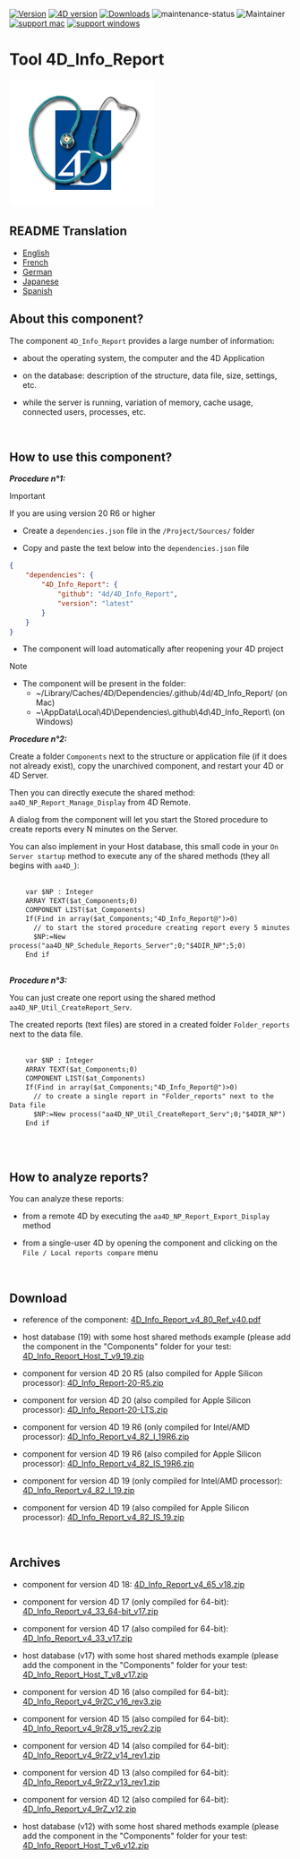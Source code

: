 [![Version](https://img.shields.io/endpoint?url=https://gist.githubusercontent.com/CGareau/dd2aa26e5b6c4152e80e7d3d09f2486a/raw/release_inforeport.json)](https://github.com/4d/4D_Info_Report/releases/latest/)
[![4D version](https://img.shields.io/endpoint?url=https://gist.githubusercontent.com/CGareau/dd2aa26e5b6c4152e80e7d3d09f2486a/raw/version_4dir.json)]()
[![Downloads](https://img.shields.io/github/downloads/4d/4D_Info_Report/total.svg)](https://GitHub.com/4d/4D_Info_Report/releases/latest/)
![maintenance-status](https://img.shields.io/badge/maintenance-actively--developed-brightgreen.svg)
![Maintainer](https://img.shields.io/badge/maintainer-ThomasSchlumberger-blue)
<br>
[![support mac](https://img.shields.io/badge/macOS-000000.svg?style=flat-square&logo=apple&labelColor=000000&logoColor=white)]()
[![support windows](https://img.shields.io/badge/windows-0078D6.svg?style=flat-square&logo=MODX&logoColor=white)]()

# Tool 4D_Info_Report

![info_report](https://github.com/4d/4D_Info_Report/blob/main/images/4DIR.png)

## README Translation
* [English](README.md)
* [French](README.fr.md)
* [German](README.de.md)
* [Japanese](README.ja.md)
* [Spanish](README.es.md)

## About this component?

The component `4D_Info_Report` provides a large number of information:

* about the operating system, the computer and the 4D Application

* on the database: description of the structure, data file, size, settings, etc.

* while the server is running, variation of memory, cache usage, connected users, processes, etc.

<br>

## How to use this component?

**_Procedure n°1:_**

> [!IMPORTANT]
> If you are using version 20 R6 or higher

* Create a `dependencies.json` file in the `/Project/Sources/` folder

* Copy and paste the text below into the `dependencies.json` file

```json
{
	"dependencies": {
		"4D_Info_Report": {
			"github": "4d/4D_Info_Report",
			"version": "latest"
		}
	}
}
```

* The component will load automatically after reopening your 4D project

> [!NOTE]
> * The component will be present in the folder:
>   * ~/Library/Caches/4D/Dependencies/.github/4d/4D_Info_Report/ (on Mac)
>   * ~\AppData\Local\4D\Dependencies\\.github\4d\4D_Info_Report\ (on Windows)

**_Procedure n°2:_**

Create a folder `Components` next to the structure or application file (if it does not already exist), copy the unarchived component, and restart your 4D or 4D Server.

Then you can directly execute the shared method: `aa4D_NP_Report_Manage_Display` from 4D Remote.

A dialog from the component will let you start the Stored procedure to create reports every N minutes on the Server.

You can also implement in your Host database, this small code in your `On Server startup` method to execute any of the shared methods (they all begins with `aa4D_`):

<pre>
  <code class="4d">
    var $NP : Integer
    ARRAY TEXT($at_Components;0)
    COMPONENT LIST($at_Components)
    If(Find in array($at_Components;"4D_Info_Report@")>0)
      // to start the stored procedure creating report every 5 minutes
      $NP:=New process("aa4D_NP_Schedule_Reports_Server";0;"$4DIR_NP";5;0)
    End if
   </code>
</pre>

**_Procedure n°3:_**

You can just create one report using the shared method `aa4D_NP_Util_CreateReport_Serv`.

The created reports (text files) are stored in a created folder `Folder_reports` next to the data file.

<pre>
  <code class="4d">
    var $NP : Integer
    ARRAY TEXT($at_Components;0)
    COMPONENT LIST($at_Components)
    If(Find in array($at_Components;"4D_Info_Report@")>0)
      // to create a single report in "Folder_reports" next to the Data file
      $NP:=New process("aa4D_NP_Util_CreateReport_Serv";0;"$4DIR_NP")
    End if
    </code>
</pre>

<br>

## How to analyze reports?

You can analyze these reports:

* from a remote 4D by executing the `aa4D_NP_Report_Export_Display` method

* from a single-user 4D by opening the component and clicking on the `File / Local reports compare` menu

<br>

## Download

* reference of the component: [4D_Info_Report_v4_80_Ref_v40.pdf](https://github.com/4d/4D_Info_Report/releases/download/4.85.1/4D_Info_Report_v4_80_Ref_v40.pdf)

* host database (19) with some host shared methods example (please add the component in the "Components" folder for your test: [4D_Info_Report_Host_T_v9_19.zip](https://github.com/4d/4D_Info_Report/releases/download/4.85.1/4D_Info_Report_Host_T_v9_19.zip)

* component for version 4D 20 R5 (also compiled for Apple Silicon processor): [4D_Info_Report-20-R5.zip](https://github.com/4d/4D_Info_Report/releases/latest/download/4D_Info_Report-20-R5.zip)

* component for version 4D 20 (also compiled for Apple Silicon processor): [4D_Info_Report-20-LTS.zip](https://github.com/4d/4D_Info_Report/releases/latest/download/4D_Info_Report-20-LTS.zip)

* component for version 4D 19 R6 (only compiled for Intel/AMD processor): [4D_Info_Report_v4_82_I_19R6.zip](https://github.com/4d/4D_Info_Report/download/4.85.1/download/4D_Info_Report_v4_82_I_19R6.zip)

* component for version 4D 19 R6 (also compiled for Apple Silicon processor): [4D_Info_Report_v4_82_IS_19R6.zip](https://github.com/4d/4D_Info_Report/download/4.85.1/download/4D_Info_Report_v4_82_IS_19R6.zip)

* component for version 4D 19 (only compiled for Intel/AMD processor): [4D_Info_Report_v4_82_I_19.zip](https://github.com/4d/4D_Info_Report/releases/download/4.85.1/4D_Info_Report_v4_82_I_19.zip)

* component for version 4D 19 (also compiled for Apple Silicon processor): [4D_Info_Report_v4_82_IS_19.zip](https://github.com/4d/4D_Info_Report/releases/download/4.85.1/4D_Info_Report_v4_82_IS_19.zip)

<br>

## Archives

* component for version 4D 18: [4D_Info_Report_v4_65_v18.zip](https://github.com/4d/4D_Info_Report/releases/download/4.85.1/4D_Info_Report_v4_65_v18.zip)

* component for version 4D 17 (only compiled for 64-bit): [4D_Info_Report_v4_33_64-bit_v17.zip](https://github.com/4d/4D_Info_Report/releases/download/4.85.1/4D_Info_Report_v4_33_64-bit_v17.zip)

* component for version 4D 17 (also compiled for 64-bit): [4D_Info_Report_v4_33_v17.zip](https://github.com/4d/4D_Info_Report/releases/download/4.85.1/4D_Info_Report_v4_33_v17.zip)

* host database (v17) with some host shared methods example (please add the component in the "Components" folder for your test: [4D_Info_Report_Host_T_v8_v17.zip](https://github.com/4d/4D_Info_Report/releases/download/4.85.1/4D_Info_Report_Host_T_v8_v17.zip)

* component for version 4D 16 (also compiled for 64-bit): [4D_Info_Report_v4_9rZC_v16_rev3.zip](https://github.com/4d/4D_Info_Report/releases/download/4.85.1/4D_Info_Report_v4_9rZC_v16_rev3.zip)

* component for version 4D 15 (also compiled for 64-bit): [4D_Info_Report_v4_9rZ8_v15_rev2.zip](https://github.com/4d/4D_Info_Report/releases/download/4.85.1/4D_Info_Report_v4_9rZ8_v15_rev2.zip)

* component for version 4D 14 (also compiled for 64-bit): [4D_Info_Report_v4_9rZ2_v14_rev1.zip](https://github.com/4d/4D_Info_Report/releases/download/4.85.1/4D_Info_Report_v4_9rZ2_v14_rev1.zip)

* component for version 4D 13 (also compiled for 64-bit): [4D_Info_Report_v4_9rZ2_v13_rev1.zip](https://github.com/4d/4D_Info_Report/releases/download/4.85.1/4D_Info_Report_v4_9rZ2_v13_rev1.zip)

* component for version 4D 12 (also compiled for 64-bit): [4D_Info_Report_v4_9rZ_v12.zip](https://github.com/4d/4D_Info_Report/releases/download/4.85.1/4D_Info_Report_v4_9rZ_v12.zip)

* host database (v12) with some host shared methods example (please add the component in the "Components" folder for your test: [4D_Info_Report_Host_T_v6_v12.zip](https://github.com/4d/4D_Info_Report/releases/download/4.85.1/4D_Info_Report_Host_T_v6_v12.zip)

